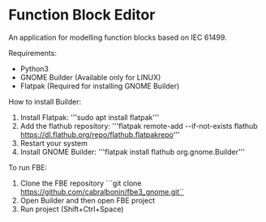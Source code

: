 # Function Block Editor

An application for modelling function blocks based on IEC 61499.

Requirements:
 - Python3
 - GNOME Builder (Available only for LINUX)
 - Flatpak (Required for installing GNOME Builder)

How to install Builder:
 1. Install Flatpak:
    '''sudo apt install flatpak'''
 2. Add the flathub repository:
    '''flatpak remote-add --if-not-exists flathub https://dl.flathub.org/repo/flathub.flatpakrepo'''
 3. Restart your system
 4. Install GNOME Builder:
    '''flatpak install flathub org.gnome.Builder'''

To run FBE:
 1. Clone the FBE repository
    ```git clone https://github.com/cabralbonin/fbe3_gnome.git``
 2. Open Builder and then open FBE project
 3. Run project (Shift+Ctrl+Space)


